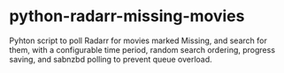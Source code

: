# python-radarr-missing-movies
Pyhton script to poll Radarr for movies marked Missing, and search for them, with a configurable time period, random search ordering, progress saving, and sabnzbd polling to prevent queue overload.
